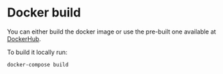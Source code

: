 # Docker build

You can either build the docker image or use the pre-built one available at [DockerHub](https://hub.docker.com/u/gameonwhales).

To build it locally run:

```console
docker-compose build
```